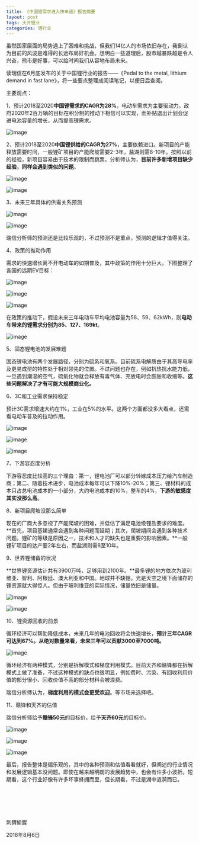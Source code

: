 ```yaml
---
title: 《中国锂需求进入快车道》报告摘要
layout: post
tags: 天齐锂业
categories: 锂行业
---
```

虽然国家层面的局势遇上了困难和挑战，但我们14亿人的市场依旧存在，我倒认为目前的风波是难得的长远布局好机会。想明白一些道理后，股市越暴跌越是令人兴奋，熊市是好事，可以给时间我们从容地布局未来。

读瑞信在6月底发布的关于中国锂行业的报告——《Pedal to the metal, lithium demand in fast lane》，将一些要点整理成阅读笔记，以便日后查阅。

主要观点：

1、预计2018至2020**中国锂需求的CAGR为28%**，电动车需求为主要驱动力。政府2020年2百万辆的目标在积分制的推动下相信可以实现，而补贴退出计划会促进电池容量的增长，从而提高锂需求。

![image](http://upload-images.jianshu.io/upload_images/8031739-a3bd832baefed900.jpg?imageMogr2/auto-orient/strip%7CimageView2/2/w/1240)

2、预计2018至2020**中国锂供给的CAGR为27%**，主要依赖进口。新项目的产能释放需要时间，一般锂矿项目的产能爬坡需要2-3年，盐湖则需8-10年。按照以前的经验，新项目容易由于技术的限制而跳票。分析师认为，**目前许多新增项目缺少经验，同样会遇到类似的问题**。

![image](http://upload-images.jianshu.io/upload_images/8031739-1e63e3cc0bb95ab1.jpg?imageMogr2/auto-orient/strip%7CimageView2/2/w/1240)

![image](http://upload-images.jianshu.io/upload_images/8031739-d2ca05f1ef4b25f4.jpg?imageMogr2/auto-orient/strip%7CimageView2/2/w/1240)

3、未来三年具体的供需关系预测

![image](http://upload-images.jianshu.io/upload_images/8031739-c34dc3b2bdae7086.jpg?imageMogr2/auto-orient/strip%7CimageView2/2/w/1240)

![image](http://upload-images.jianshu.io/upload_images/8031739-3cdbe77b91de4006.jpg?imageMogr2/auto-orient/strip%7CimageView2/2/w/1240)

瑞信分析师的预测还是比较乐观的，不过预测不是重点，预测的逻辑才值得关注。

4、政策的推动作用

需求的快速增长离不开电动车的如期普及，其中政策的作用十分巨大。下图整理了各国的远期EV目标：

![image](http://upload-images.jianshu.io/upload_images/8031739-4279d2803b3d6546.jpg?imageMogr2/auto-orient/strip%7CimageView2/2/w/1240)

![image](http://upload-images.jianshu.io/upload_images/8031739-5dd0c887ad3ce764.jpg?imageMogr2/auto-orient/strip%7CimageView2/2/w/1240)

![image](http://upload-images.jianshu.io/upload_images/8031739-3be6341293be00bf.jpg?imageMogr2/auto-orient/strip%7CimageView2/2/w/1240)

在政策的推动下，假设未来三年电动车平均电池容量为58、59、62kWh，则**电动车带来的锂需求分别为85、127、169kt**。

![image](http://upload-images.jianshu.io/upload_images/8031739-974fd53dd8d4d90f.jpg?imageMogr2/auto-orient/strip%7CimageView2/2/w/1240)

5、固态锂电池的发展难题

固态锂电池有两个发展路径，分别为硫系和氧系。目前硫系电解质由于其高导电率及更易成型的特性处于相对领先的位置。不过问题也存在，例如抗热抗水能力低，一旦遇到潮湿的空气，硫氧化物就会释放有毒气体、充放电时会膨胀和收缩等。**这些问题解决了才有可能大规模商业化。**

6、3C和工业需求保持稳定

预计3C需求增速大约在1%，工业在5%的水平。这两个方面都没多大看点，还需看电动车普及的拉动作用。

![image](http://upload-images.jianshu.io/upload_images/8031739-7394e37a96a6b17b.jpg?imageMogr2/auto-orient/strip%7CimageView2/2/w/1240)

![image](http://upload-images.jianshu.io/upload_images/8031739-d1cb00e3cb0a098c.jpg?imageMogr2/auto-orient/strip%7CimageView2/2/w/1240)

![image](http://upload-images.jianshu.io/upload_images/8031739-10e95e966334216a.jpg?imageMogr2/auto-orient/strip%7CimageView2/2/w/1240)

7、下游容忍度分析

下游容忍度比较高的三个理由：第一，锂电池厂可以部分转嫁成本压力给汽车制造商；第二、随着技术进步，电池成本每年可以下降10%-20%；第三、锂材料的成本只占总电池成本的一小部分，大约电池成本的10%，整车的4%，**下游的敏感度其实没那么高**。

8、新项目爬坡没那么简单

现在的厂商大多忽视了产能爬坡的困难，并低估了满足电池级锂盐要求的难度。**首先，项目基建通常会遇到各种问题而延期；其次，爬坡期间会遇到各种技术问题。锂矿的等级是原因之一，技术和人才的缺失也是重要的影响因素。**一般锂矿项目的达产要2年左右，而盐湖则需8至10年。

9、世界锂储备的状况

**世界锂资源估计共有3900万吨，足够用到2100年。**最多锂的地方依次为玻利维亚、智利、阿根廷、澳大利亚和中国。地球并不缺锂。光是天空之境下面储存的锂资源就大得惊人。但由于玻利维亚的实际情况，储量依旧是储量。

![image](http://upload-images.jianshu.io/upload_images/8031739-f1cd6d851be6e3d3.jpg?imageMogr2/auto-orient/strip%7CimageView2/2/w/1240)

![image](http://upload-images.jianshu.io/upload_images/8031739-c22df1fd7b0305c9.jpg?imageMogr2/auto-orient/strip%7CimageView2/2/w/1240)

10、锂资源回收的前景

循环经济可以帮助降低成本，未来几年的电池回收将会快速增长，**预计三年CAGR可达到67%。从绝对数量来看，未来三年可以贡献3000至7000吨。**

![image](http://upload-images.jianshu.io/upload_images/8031739-684f1a33f72d7237.jpg?imageMogr2/auto-orient/strip%7CimageView2/2/w/1240)

循环经济有两种模式，分别是拆解模式和梯度利用模式。目前天齐和赣锋都在拆解模式上做了准备，不过这种模式的缺点也很明显，例如费时、污染、有回收利用价值的部分很小、回收价值不高的部分材料会被浪费。

瑞信分析师认为，**梯度利用的模式会更受欢迎**。等市场来选择吧。

11、赣锋和天齐的估值

瑞信分析师给予**赣锋50元**的目标价，给予**天齐60元**的目标价。

![image](http://upload-images.jianshu.io/upload_images/8031739-2ca83d9dbcc14805.jpg?imageMogr2/auto-orient/strip%7CimageView2/2/w/1240)

![image](http://upload-images.jianshu.io/upload_images/8031739-e47960ce01d55fa7.jpg?imageMogr2/auto-orient/strip%7CimageView2/2/w/1240)

![image](http://upload-images.jianshu.io/upload_images/8031739-7c9d3a11ba7c4e02.jpg?imageMogr2/auto-orient/strip%7CimageView2/2/w/1240)

最后，报告整体是偏乐观的，其中的各种预测和估值看看就好，但阐述的行业情况和发展逻辑基本没问题。即使在越来越明朗的发展趋势中，也会有许多小波折。短期看，这个行业好像有许多坏事蜂拥而至，但长期看，不过是湖中涟漪而已。

<br><br><br><br>

   刺猬偷腥

2018年8月6日